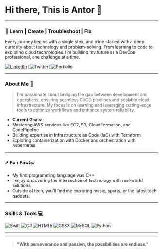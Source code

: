 # Hi there, This is Antor 👋

---

### 🌟 **Learn | Create | Troubleshoot | Fix**  
Every journey begins with a single step, and mine started with a deep curiosity about technology and problem-solving. From learning to code to exploring cloud technologies, I’m building my future as a DevOps professional, one challenge at a time. 

[![LinkedIn](https://img.shields.io/badge/LinkedIn-Connect-blue)](https://www.youtube.com/watch?v=hPr-Yc92qaY&ab_channel=A2ZHighlights)
[![Twitter](https://www.youtube.com/watch?v=hPr-Yc92qaY&ab_channel=A2ZHighlights)
[![Portfolio](https://www.youtube.com/watch?v=hPr-Yc92qaY&ab_channel=A2ZHighlights)

---

### About Me 📝

> I'm passionate about bridging the gap between development and operations, ensuring seamless CI/CD pipelines and scalable cloud infrastructure. My focus is on learning and leveraging cutting-edge tools to optimize workflows and enhance system reliability.

- **Current Goals:**:
 - Mastering AWS services like EC2, S3, CloudFormation, and CodePipeline
 - Building expertise in Infrastructure as Code (IaC) with Terraform
 - Exploring containerization with Docker and orchestration with Kubernetes
 

---

### ⚡ Fun Facts:
- My first programming language was C++
- I enjoy discovering the intersection of technology with real-world solutions.
- Outside of tech, you’ll find me exploring music, sports, or the latest tech gadgets. 

---

### Skills & Tools 💻
<p>
  <img src="https://img.shields.io/badge/Swift-FA7343?logo=swift&logoColor=white" alt="Swift">
  <img src="https://img.shields.io/badge/C%23-239120?logo=csharp&logoColor=white" alt="C#">
  <img src="https://img.shields.io/badge/HTML5-E34F26?logo=html5&logoColor=white" alt="HTML5">
  <img src="https://img.shields.io/badge/CSS3-1572B6?logo=css3&logoColor=white" alt="CSS3">
  <img src="https://img.shields.io/badge/MySQL-4479A1?logo=mysql&logoColor=white" alt="MySQL">
  <img src="https://img.shields.io/badge/Python-3776AB?logo=python&logoColor=white" alt="Python">
</p>

---

---

> **"With perseverance and passion, the possibilities are endless."**
